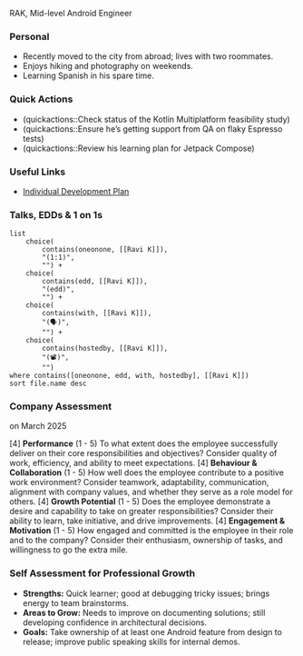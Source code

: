 RAK, Mid-level Android Engineer  
### Personal
- Recently moved to the city from abroad; lives with two roommates.
- Enjoys hiking and photography on weekends.
- Learning Spanish in his spare time.
### Quick Actions
- (quickactions::Check status of the Kotlin Multiplatform feasibility study)
- (quickactions::Ensure he’s getting support from QA on flaky Espresso tests)
- (quickactions::Review his learning plan for Jetpack Compose)
### Useful Links
- [Individual Development Plan](#)
### Talks, EDDs & 1 on 1s
```dataview
list 
	choice(
		contains(oneonone, [[Ravi K]]),
		"(1:1)",
		"") +
	choice(
		contains(edd, [[Ravi K]]),
		"(edd)",
		"") +
	choice(
		contains(with, [[Ravi K]]),
		"(🗣️)",
		"") +
	choice(
		contains(hostedby, [[Ravi K]]),
		"(📽️)",
		"")
where contains([oneonone, edd, with, hostedby], [[Ravi K]])
sort file.name desc
```
### Company Assessment
on March 2025

[4] **Performance** (1 - 5)
	To what extent does the employee successfully deliver on their core responsibilities and objectives? Consider quality of work, efficiency, and ability to meet expectations.
[4] **Behaviour & Collaboration** (1 - 5)
	How well does the employee contribute to a positive work environment? Consider teamwork, adaptability, communication, alignment with company values, and whether they serve as a role model for others.
[4] **Growth Potential** (1 - 5)
	Does the employee demonstrate a desire and capability to take on greater responsibilities? Consider their ability to learn, take initiative, and drive improvements.
[4] **Engagement & Motivation** (1 - 5)
	How engaged and committed is the employee in their role and to the company? Consider their enthusiasm, ownership of tasks, and willingness to go the extra mile.
### Self Assessment for Professional Growth
- **Strengths:** Quick learner; good at debugging tricky issues; brings energy to team brainstorms.
- **Areas to Grow:** Needs to improve on documenting solutions; still developing confidence in architectural decisions.
- **Goals:** Take ownership of at least one Android feature from design to release; improve public speaking skills for internal demos.